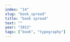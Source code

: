 ```yaml
---
index: "14"
slug: "book_spread"
title: "book spread"
text: ""
year: "2013"
tags: ["book", "typography"]
---
```

